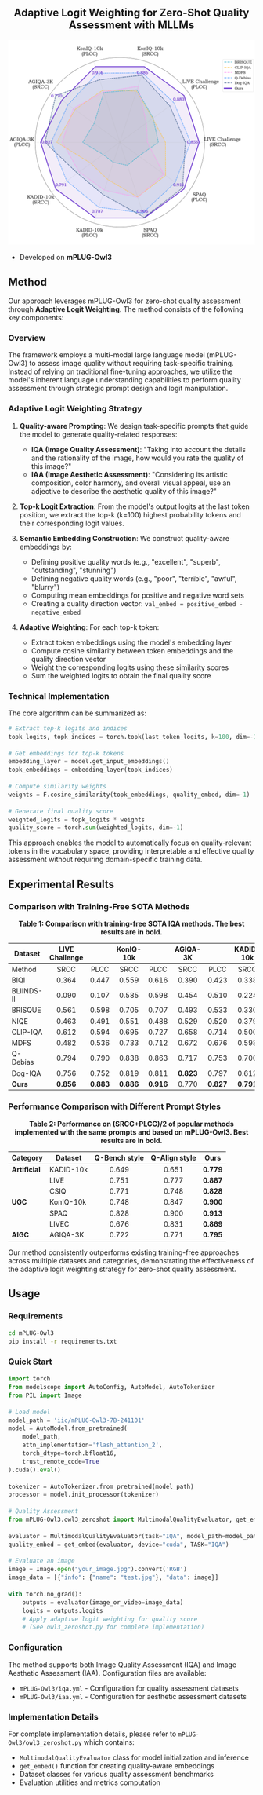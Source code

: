 <div align="center">

<h2>Adaptive Logit Weighting for Zero-Shot Quality Assessment with MLLMs</h2>

</div>

![pipline figure](mPLUG-Owl3/radar.png "Magic Gardens")

- Developed on **mPLUG-Owl3**

## Method

Our approach leverages mPLUG-Owl3 for zero-shot quality assessment through **Adaptive Logit Weighting**. The method consists of the following key components:

### Overview
The framework employs a multi-modal large language model (mPLUG-Owl3) to assess image quality without requiring task-specific training. Instead of relying on traditional fine-tuning approaches, we utilize the model's inherent language understanding capabilities to perform quality assessment through strategic prompt design and logit manipulation.

### Adaptive Logit Weighting Strategy

1. **Quality-aware Prompting**: We design task-specific prompts that guide the model to generate quality-related responses:
   - **IQA (Image Quality Assessment)**: "Taking into account the details and the rationality of the image, how would you rate the quality of this image?"
   - **IAA (Image Aesthetic Assessment)**: "Considering its artistic composition, color harmony, and overall visual appeal, use an adjective to describe the aesthetic quality of this image?"

2. **Top-k Logit Extraction**: From the model's output logits at the last token position, we extract the top-k (k=100) highest probability tokens and their corresponding logit values.

3. **Semantic Embedding Construction**: We construct quality-aware embeddings by:
   - Defining positive quality words (e.g., "excellent", "superb", "outstanding", "stunning")
   - Defining negative quality words (e.g., "poor", "terrible", "awful", "blurry")
   - Computing mean embeddings for positive and negative word sets
   - Creating a quality direction vector: `val_embed = positive_embed - negative_embed`

4. **Adaptive Weighting**: For each top-k token:
   - Extract token embeddings using the model's embedding layer
   - Compute cosine similarity between token embeddings and the quality direction vector
   - Weight the corresponding logits using these similarity scores
   - Sum the weighted logits to obtain the final quality score

### Technical Implementation

The core algorithm can be summarized as:

```python
# Extract top-k logits and indices
topk_logits, topk_indices = torch.topk(last_token_logits, k=100, dim=-1)

# Get embeddings for top-k tokens
embedding_layer = model.get_input_embeddings()
topk_embeddings = embedding_layer(topk_indices)

# Compute similarity weights
weights = F.cosine_similarity(topk_embeddings, quality_embed, dim=-1)

# Generate final quality score
weighted_logits = topk_logits * weights
quality_score = torch.sum(weighted_logits, dim=-1)
```

This approach enables the model to automatically focus on quality-relevant tokens in the vocabulary space, providing interpretable and effective quality assessment without requiring domain-specific training data.

## Experimental Results

### Comparison with Training-Free SOTA Methods

<div align="center">

**Table 1: Comparison with training-free SOTA IQA methods. The best results are in bold.**

| Dataset | LIVE Challenge |  | KonIQ-10k |  | AGIQA-3K |  | KADID-10k |  | SPAQ |  |
|---------|:---------:|:---------:|:---------:|:---------:|:---------:|:---------:|:---------:|:---------:|:---------:|:---------:|
| Method | SRCC | PLCC | SRCC | PLCC | SRCC | PLCC | SRCC | PLCC | SRCC | PLCC |
| BIQI | 0.364 | 0.447 | 0.559 | 0.616 | 0.390 | 0.423 | 0.338 | 0.405 | 0.591 | 0.549 |
| BLIINDS-II | 0.090 | 0.107 | 0.585 | 0.598 | 0.454 | 0.510 | 0.224 | 0.313 | 0.317 | 0.326 |
| BRISQUE | 0.561 | 0.598 | 0.705 | 0.707 | 0.493 | 0.533 | 0.330 | 0.370 | 0.484 | 0.481 |
| NIQE | 0.463 | 0.491 | 0.551 | 0.488 | 0.529 | 0.520 | 0.379 | 0.389 | 0.703 | 0.671 |
| CLIP-IQA | 0.612 | 0.594 | 0.695 | 0.727 | 0.658 | 0.714 | 0.500 | 0.520 | 0.738 | 0.735 |
| MDFS | 0.482 | 0.536 | 0.733 | 0.712 | 0.672 | 0.676 | 0.598 | 0.594 | 0.741 | 0.718 |
| Q-Debias | 0.794 | 0.790 | 0.838 | 0.863 | 0.717 | 0.753 | 0.700 | 0.713 | 0.867 | 0.826 |
| Dog-IQA | 0.756 | 0.752 | 0.819 | 0.811 | **0.823** | 0.797 | 0.612 | 0.624 | 0.902 | 0.897 |
| **Ours** | **0.856** | **0.883** | **0.886** | **0.916** | 0.770 | **0.827** | **0.791** | **0.787** | **0.906** | **0.911** |

</div>

### Performance Comparison with Different Prompt Styles

<div align="center">

**Table 2: Performance on (SRCC+PLCC)/2 of popular methods implemented with the same prompts and based on mPLUG-Owl3. Best results are in bold.**

| Category | Dataset | Q-Bench style | Q-Align style | **Ours** |
|----------|---------|:-------------:|:-------------:|:--------:|
| **Artificial** | KADID-10k | 0.649 | 0.651 | **0.779** |
|  | LIVE | 0.751 | 0.777 | **0.887** |
|  | CSIQ | 0.771 | 0.748 | **0.828** |
| **UGC** | KonIQ-10k | 0.748 | 0.847 | **0.900** |
|  | SPAQ | 0.828 | 0.900 | **0.913** |
|  | LIVEC | 0.676 | 0.831 | **0.869** |
| **AIGC** | AGIQA-3K | 0.722 | 0.771 | **0.795** |

</div>

Our method consistently outperforms existing training-free approaches across multiple datasets and categories, demonstrating the effectiveness of the adaptive logit weighting strategy for zero-shot quality assessment.

## Usage

### Requirements
```bash
cd mPLUG-Owl3
pip install -r requirements.txt
```

### Quick Start

```python
import torch
from modelscope import AutoConfig, AutoModel, AutoTokenizer
from PIL import Image

# Load model
model_path = 'iic/mPLUG-Owl3-7B-241101'
model = AutoModel.from_pretrained(
    model_path, 
    attn_implementation='flash_attention_2', 
    torch_dtype=torch.bfloat16, 
    trust_remote_code=True
).cuda().eval()

tokenizer = AutoTokenizer.from_pretrained(model_path)
processor = model.init_processor(tokenizer)

# Quality Assessment
from mPLUG-Owl3.owl3_zeroshot import MultimodalQualityEvaluator, get_embed

evaluator = MultimodalQualityEvaluator(task="IQA", model_path=model_path)
quality_embed = get_embed(evaluator, device="cuda", TASK="IQA")

# Evaluate an image
image = Image.open("your_image.jpg").convert('RGB')
image_data = [{"info": {"name": "test.jpg"}, "data": image}]

with torch.no_grad():
    outputs = evaluator(image_or_video=image_data)
    logits = outputs.logits
    # Apply adaptive logit weighting for quality score
    # (See owl3_zeroshot.py for complete implementation)
```

### Configuration

The method supports both Image Quality Assessment (IQA) and Image Aesthetic Assessment (IAA). Configuration files are available:
- `mPLUG-Owl3/iqa.yml` - Configuration for quality assessment datasets
- `mPLUG-Owl3/iaa.yml` - Configuration for aesthetic assessment datasets

### Implementation Details

For complete implementation details, please refer to `mPLUG-Owl3/owl3_zeroshot.py` which contains:
- `MultimodalQualityEvaluator` class for model initialization and inference
- `get_embed()` function for creating quality-aware embeddings  
- Dataset classes for various quality assessment benchmarks
- Evaluation utilities and metrics computation
